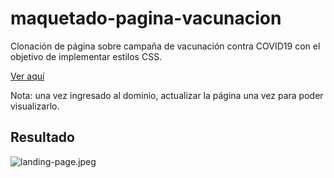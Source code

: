# maquetado-pagina-vacunacion
Clonación de página sobre campaña de vacunación contra COVID19 con el objetivo de implementar estilos CSS.

[Ver aquí](http://campana-vacunacion.atwebpages.com/) 

Nota: una vez ingresado al dominio, actualizar la página una vez para poder visualizarlo.

## Resultado
![landing-page.jpeg](https://github.com/LorenaOviedo/maquetado-pagina-vacunacion/blob/main/images/resultado-clonacion.jpeg)
